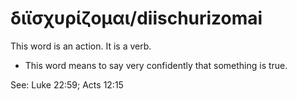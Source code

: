 # διϊσχυρίζομαι/diischurizomai
This word is an action. It is a verb.
* This word means to say very confidently that something is true.

See: Luke 22:59; Acts 12:15
